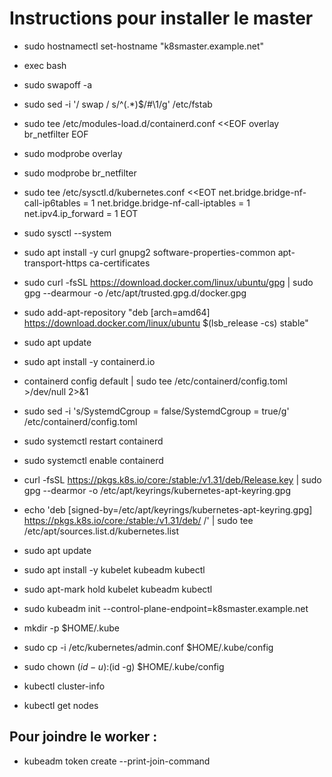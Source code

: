 # Instructions pour installer le master

- sudo hostnamectl set-hostname "k8smaster.example.net"
- exec bash
- sudo swapoff -a
- sudo sed -i '/ swap / s/^\(.*\)$/#\1/g' /etc/fstab

- sudo tee /etc/modules-load.d/containerd.conf <<EOF
overlay
br_netfilter
EOF

- sudo modprobe overlay
- sudo modprobe br_netfilter

- sudo tee /etc/sysctl.d/kubernetes.conf <<EOT
net.bridge.bridge-nf-call-ip6tables = 1
net.bridge.bridge-nf-call-iptables = 1
net.ipv4.ip_forward = 1
EOT

- sudo sysctl --system
- sudo apt install -y curl gnupg2 software-properties-common apt-transport-https ca-certificates
- sudo curl -fsSL https://download.docker.com/linux/ubuntu/gpg | sudo gpg --dearmour -o /etc/apt/trusted.gpg.d/docker.gpg
- sudo add-apt-repository "deb [arch=amd64] https://download.docker.com/linux/ubuntu $(lsb_release -cs) stable"
- sudo apt update
- sudo apt install -y containerd.io
- containerd config default | sudo tee /etc/containerd/config.toml >/dev/null 2>&1
- sudo sed -i 's/SystemdCgroup \= false/SystemdCgroup \= true/g' /etc/containerd/config.toml
- sudo systemctl restart containerd
- sudo systemctl enable containerd
- curl -fsSL https://pkgs.k8s.io/core:/stable:/v1.31/deb/Release.key | sudo gpg --dearmor -o /etc/apt/keyrings/kubernetes-apt-keyring.gpg
- echo 'deb [signed-by=/etc/apt/keyrings/kubernetes-apt-keyring.gpg] https://pkgs.k8s.io/core:/stable:/v1.31/deb/ /' | sudo tee /etc/apt/sources.list.d/kubernetes.list
- sudo apt update
- sudo apt install -y kubelet kubeadm kubectl
- sudo apt-mark hold kubelet kubeadm kubectl
- sudo kubeadm init --control-plane-endpoint=k8smaster.example.net
- mkdir -p $HOME/.kube
- sudo cp -i /etc/kubernetes/admin.conf $HOME/.kube/config
- sudo chown $(id -u):$(id -g) $HOME/.kube/config
- kubectl cluster-info
- kubectl get nodes

## Pour joindre le worker :
- kubeadm token create --print-join-command
